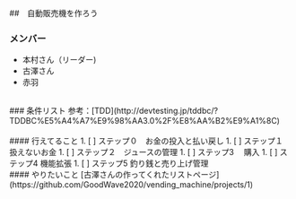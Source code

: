##　自動販売機を作ろう
### メンバー
- 本村さん（リーダー)
- 古澤さん
- 赤羽
<br>
### 条件リスト
参考：[TDD](http://devtesting.jp/tddbc/?TDDBC%E5%A4%A7%E9%98%AA3.0%2F%E8%AA%B2%E9%A1%8C)
<br>
<br>
#### 行えてること
1. [ ] ステップ０　お金の投入と払い戻し
1. [ ] ステップ１　扱えないお金
1. [ ] ステップ２　ジュースの管理
1. [ ] ステップ3　 購入
1. [ ] ステップ4  機能拡張
1. [ ] ステップ5  釣り銭と売り上げ管理
<br>
#### やりたいこと
[古澤さんの作ってくれたリストページ](https://github.com/GoodWave2020/vending_machine/projects/1)
